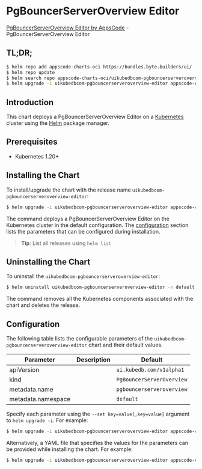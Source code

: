 # PgBouncerServerOverview Editor

[PgBouncerServerOverview Editor by AppsCode](https://byte.builders) - PgBouncerServerOverview Editor

## TL;DR;

```bash
$ helm repo add appscode-charts-oci https://bundles.byte.builders/ui/
$ helm repo update
$ helm search repo appscode-charts-oci/uikubedbcom-pgbouncerserveroverview-editor --version=v0.4.18
$ helm upgrade -i uikubedbcom-pgbouncerserveroverview-editor appscode-charts-oci/uikubedbcom-pgbouncerserveroverview-editor -n default --create-namespace --version=v0.4.18
```

## Introduction

This chart deploys a PgBouncerServerOverview Editor on a [Kubernetes](http://kubernetes.io) cluster using the [Helm](https://helm.sh) package manager.

## Prerequisites

- Kubernetes 1.20+

## Installing the Chart

To install/upgrade the chart with the release name `uikubedbcom-pgbouncerserveroverview-editor`:

```bash
$ helm upgrade -i uikubedbcom-pgbouncerserveroverview-editor appscode-charts-oci/uikubedbcom-pgbouncerserveroverview-editor -n default --create-namespace --version=v0.4.18
```

The command deploys a PgBouncerServerOverview Editor on the Kubernetes cluster in the default configuration. The [configuration](#configuration) section lists the parameters that can be configured during installation.

> **Tip**: List all releases using `helm list`

## Uninstalling the Chart

To uninstall the `uikubedbcom-pgbouncerserveroverview-editor`:

```bash
$ helm uninstall uikubedbcom-pgbouncerserveroverview-editor -n default
```

The command removes all the Kubernetes components associated with the chart and deletes the release.

## Configuration

The following table lists the configurable parameters of the `uikubedbcom-pgbouncerserveroverview-editor` chart and their default values.

|     Parameter      | Description |               Default                |
|--------------------|-------------|--------------------------------------|
| apiVersion         |             | <code>ui.kubedb.com/v1alpha1</code>  |
| kind               |             | <code>PgBouncerServerOverview</code> |
| metadata.name      |             | <code>pgbouncerserveroverview</code> |
| metadata.namespace |             | <code>default</code>                 |


Specify each parameter using the `--set key=value[,key=value]` argument to `helm upgrade -i`. For example:

```bash
$ helm upgrade -i uikubedbcom-pgbouncerserveroverview-editor appscode-charts-oci/uikubedbcom-pgbouncerserveroverview-editor -n default --create-namespace --version=v0.4.18 --set apiVersion=ui.kubedb.com/v1alpha1
```

Alternatively, a YAML file that specifies the values for the parameters can be provided while
installing the chart. For example:

```bash
$ helm upgrade -i uikubedbcom-pgbouncerserveroverview-editor appscode-charts-oci/uikubedbcom-pgbouncerserveroverview-editor -n default --create-namespace --version=v0.4.18 --values values.yaml
```
